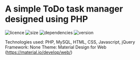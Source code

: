 # A simple ToDo task manager designed using PHP
![licence](https://img.shields.io/github/license/giannisftaras/web-todo)
![size](https://img.shields.io/github/languages/code-size/giannisftaras/web-todo)
![dependencies](https://img.shields.io/badge/dependencies-none-green)
![version](https://img.shields.io/badge/version-1.0.0-lightgrey)

Technologies used: PHP, MySQL, HTML, CSS, Javascript, jQuery
Framework: None
Theme: Material Design for Web (https://material.io/develop/web/)
